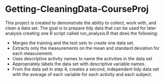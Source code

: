 # Getting-CleaningData-CourseProj
 
This project is created to demonstrate the ability to collect, work with, and clean a data set. The goal is to prepare tidy data that can be used for later analysis creating one R script called run_analysis.R that does the following:

* Merges the training and the test sets to create one data set.
* Extracts only the measurements on the mean and standard deviation for each measurement.
* Uses descriptive activity names to name the activities in the data set
* Appropriately labels the data set with descriptive variable names.
* From the data set in step 4, creates a second, independent tidy data set with the average of each variable for each activity and each subject.
